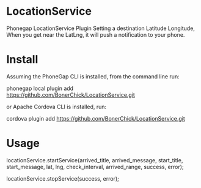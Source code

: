 LocationService
============

Phonegap LocationService Plugin
Setting a destination Latitude Longitude, When you get near the LatLng, it will push a notification to your phone.

Install
===========
Assuming the PhoneGap CLI is installed, from the command line run:

phonegap local plugin add https://github.com/BonerChick/LocationService.git


or Apache Cordova CLI is installed, run:

cordova plugin add https://github.com/BonerChick/LocationService.git

Usage
==========
locationService.startService(arrived_title, arrived_message, start_title, start_message, lat, lng, check_interval, arrived_range, success, error);

locationService.stopService(success, error);




